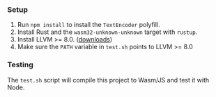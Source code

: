 ### Setup

1. Run `npm install` to install the `TextEncoder` polyfill.
2. Install Rust and the `wasm32-unknown-unknown` target with `rustup`.
3. Install LLVM >= 8.0. ([downloads](http://releases.llvm.org/download.html))
4. Make sure the `PATH` variable in `test.sh` points to LLVM >= 8.0

### Testing

The `test.sh` script will compile this project to Wasm/JS and test it with Node.
